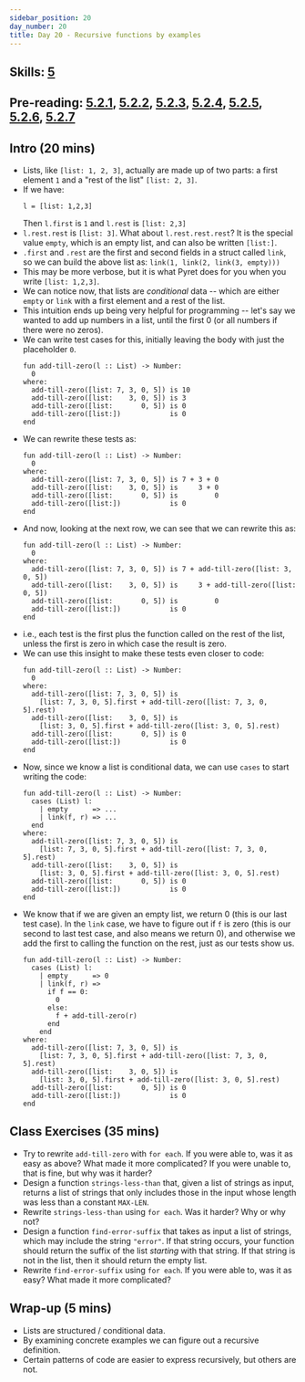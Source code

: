 ```yaml
---
sidebar_position: 20
day_number: 20
title: Day 20 - Recursive functions by examples
---
```


## Skills: [5](/skills/#(5))

## Pre-reading: [5.2.1]({{DCIC_DOMAIN}}/processing-lists.html#%28part._.Making_.Lists_and_.Taking_.Them_.Apart%29), [5.2.2]({{DCIC_DOMAIN}}/processing-lists.html#%28part._my-len%29), [5.2.3]({{DCIC_DOMAIN}}/processing-lists.html#%28part._.Structural_.Problems_with_.Scalar_.Answers%29), [5.2.4]({{DCIC_DOMAIN}}/processing-lists.html#%28part._.Structural_.Problems_that_.Transform_.Lists%29), [5.2.5]({{DCIC_DOMAIN}}/processing-lists.html#%28part._.Structural_.Problems_that_.Select_from_.Lists%29), [5.2.6]({{DCIC_DOMAIN}}/processing-lists.html#%28part._struct-prob-sub-dom%29), [5.2.7]({{DCIC_DOMAIN}}/processing-lists.html#%28part._.More_.Structural_.Problems_with_.Scalar_.Answers%29)

## Intro (20 mins)

- Lists, like `[list: 1, 2, 3]`, actually are made up of two parts: a first
  element `1` and a "rest of the list" `[list: 2, 3]`.
- If we have:
  ```pyret
  l = [list: 1,2,3]
  ```
  Then `l.first` is `1` and `l.rest` is `[list: 2,3]`
- `l.rest.rest` is `[list: 3]`. What about `l.rest.rest.rest`? It is the special
  value `empty`, which is an empty list, and can also be written `[list:]`.
- `.first` and `.rest` are the first and second fields in a struct called `link`, so we can build the
  above list as:
  `link(1, link(2, link(3, empty)))`
- This may be more verbose, but it is what Pyret does for you when you write `[list: 1,2,3]`.
- We can notice now, that lists are _conditional_ data -- which are either
  `empty` or `link` with a first element and a rest of the list.
- This intuition ends up being very helpful for programming -- let's say we wanted to add
  up numbers in a list, until the first 0 (or all numbers if there were no zeros). 
- We can write test cases for this, initially leaving the body with just the placeholder `0`.
  ```pyret
  fun add-till-zero(l :: List) -> Number:
    0
  where:
    add-till-zero([list: 7, 3, 0, 5]) is 10
    add-till-zero([list:    3, 0, 5]) is 3
    add-till-zero([list:       0, 5]) is 0
    add-till-zero([list:])            is 0
  end
  ```
- We can rewrite these tests as:
  ```pyret
  fun add-till-zero(l :: List) -> Number:
    0
  where:
    add-till-zero([list: 7, 3, 0, 5]) is 7 + 3 + 0
    add-till-zero([list:    3, 0, 5]) is     3 + 0
    add-till-zero([list:       0, 5]) is         0
    add-till-zero([list:])            is 0
  end
  ```
- And now, looking at the next row, we can see that we can rewrite this as:
  ```pyret
  fun add-till-zero(l :: List) -> Number:
    0
  where:
    add-till-zero([list: 7, 3, 0, 5]) is 7 + add-till-zero([list: 3, 0, 5])
    add-till-zero([list:    3, 0, 5]) is     3 + add-till-zero([list: 0, 5])
    add-till-zero([list:       0, 5]) is         0
    add-till-zero([list:])            is 0
  end
  ```
- i.e., each test is the first plus the function called on the rest of
  the list, unless the first is zero in which case the result is zero.
- We can use this insight to make these tests even closer to code:
  ```pyret
  fun add-till-zero(l :: List) -> Number:
    0
  where:
    add-till-zero([list: 7, 3, 0, 5]) is 
      [list: 7, 3, 0, 5].first + add-till-zero([list: 7, 3, 0, 5].rest)
    add-till-zero([list:    3, 0, 5]) is     
      [list: 3, 0, 5].first + add-till-zero([list: 3, 0, 5].rest)
    add-till-zero([list:       0, 5]) is 0
    add-till-zero([list:])            is 0
  end
  ```
- Now, since we know a list is conditional data, we can use `cases` to start writing
  the code:
  ```pyret
  fun add-till-zero(l :: List) -> Number:
    cases (List) l:
      | empty      => ... 
      | link(f, r) => ...
    end
  where:
    add-till-zero([list: 7, 3, 0, 5]) is 
      [list: 7, 3, 0, 5].first + add-till-zero([list: 7, 3, 0, 5].rest)
    add-till-zero([list:    3, 0, 5]) is     
      [list: 3, 0, 5].first + add-till-zero([list: 3, 0, 5].rest)
    add-till-zero([list:       0, 5]) is 0
    add-till-zero([list:])            is 0
  end
  ```
- We know that if we are given an empty list, we return 0 (this is our last test case). In the `link` case, we
  have to figure out if `f` is zero (this is our second to last test case, and also means we return 0), and otherwise we add the first to calling the 
  function on the rest, just as our tests show us.
  ```pyret
  fun add-till-zero(l :: List) -> Number:
    cases (List) l:
      | empty      => 0 
      | link(f, r) => 
        if f == 0:
          0
        else:
          f + add-till-zero(r)
        end
      end
  where:
    add-till-zero([list: 7, 3, 0, 5]) is 
      [list: 7, 3, 0, 5].first + add-till-zero([list: 7, 3, 0, 5].rest)
    add-till-zero([list:    3, 0, 5]) is     
      [list: 3, 0, 5].first + add-till-zero([list: 3, 0, 5].rest)
    add-till-zero([list:       0, 5]) is 0
    add-till-zero([list:])            is 0
  end
  ```
 

## Class Exercises (35 mins)
- Try to rewrite `add-till-zero` with `for each`. If you were able to, was it as
  easy as above? What made it more complicated? If you were unable to, that is
  fine, but why was it harder?
- Design a function `strings-less-than` that, given a list of strings as input,
  returns a list of strings that only includes those in the input whose length
  was less than a constant `MAX-LEN`. 
- Rewrite `strings-less-than` using `for each`. Was it harder? Why or why not?
- Design a function `find-error-suffix` that takes as input a list of strings,
  which may include the string `"error"`. If that string occurs, your function
  should return the suffix of the list _starting_ with that string. If that
  string is not in the list, then it should return the empty list.
- Rewrite `find-error-suffix` using `for each`. If you were able to, was it as 
  easy? What made it more complicated?

## Wrap-up (5 mins)
- Lists are structured / conditional data.
- By examining concrete examples we can figure out a recursive definition.
- Certain patterns of code are easier to express recursively, but others are not.

